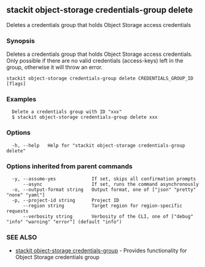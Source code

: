 ## stackit object-storage credentials-group delete

Deletes a credentials group that holds Object Storage access credentials

### Synopsis

Deletes a credentials group that holds Object Storage access credentials. Only possible if there are no valid credentials (access-keys) left in the group, otherwise it will throw an error.

```
stackit object-storage credentials-group delete CREDENTIALS_GROUP_ID [flags]
```

### Examples

```
  Delete a credentials group with ID "xxx"
  $ stackit object-storage credentials-group delete xxx
```

### Options

```
  -h, --help   Help for "stackit object-storage credentials-group delete"
```

### Options inherited from parent commands

```
  -y, --assume-yes             If set, skips all confirmation prompts
      --async                  If set, runs the command asynchronously
  -o, --output-format string   Output format, one of ["json" "pretty" "none" "yaml"]
  -p, --project-id string      Project ID
      --region string          Target region for region-specific requests
      --verbosity string       Verbosity of the CLI, one of ["debug" "info" "warning" "error"] (default "info")
```

### SEE ALSO

* [stackit object-storage credentials-group](./stackit_object-storage_credentials-group.md)	 - Provides functionality for Object Storage credentials group

